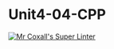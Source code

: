 # Unit4-04-CPP
[![Mr Coxall's Super Linter](https://github.com/ICS3U-C-Programming-SantiagoH/Unit4-04-CPP/workflows/Mr%20Coxall's%20Super%20Linter/badge.svg)](https://github.com/ICS3U-C-Programming-SantiagoH/Unit4-04-CPP/actions/)
